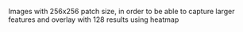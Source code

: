 Images with 256x256 patch size, in order to be able to capture larger features and overlay with 128 results using heatmap

